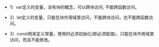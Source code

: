 * 1）var定义的变量，没有块的概念，可以跨块访问, 不能跨函数访问。

* 2）let定义的变量，只能在块作用域里访问，不能跨块访问，也不能跨函数访问。

* 3）const用来定义常量，使用时必须初始化(即必须赋值)，只能在块作用域里访问，而且不能修改。
